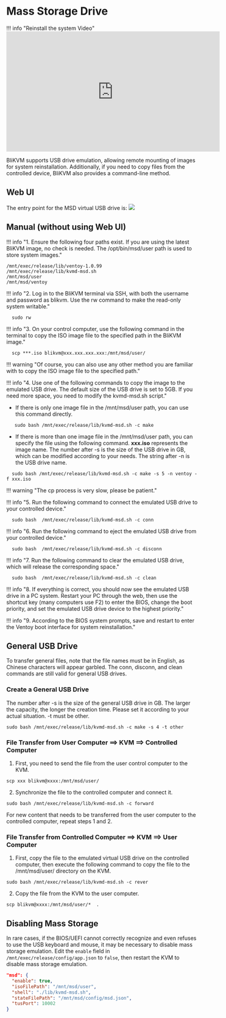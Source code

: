# **Mass Storage Drive**

!!! info "Reinstall the system Video"
    <iframe width="560" height="315" src="https://www.youtube.com/embed/MDuS3bHsVmc" title="YouTube video player" frameborder="0" allow="accelerometer; autoplay; clipboard-write; encrypted-media; gyroscope; picture-in-picture; web-share" allowfullscreen></iframe>

BliKVM supports USB drive emulation, allowing remote mounting of images for system reinstallation. Additionally, if you need to copy files from the controlled device, BliKVM also provides a command-line method.

## Web UI
The entry point for the MSD virtual USB drive is:
![](assets/images/msd/web-ui.png)

## Manual (without using Web UI)

!!! info "1. Ensure the following four paths exist. If you are using the latest BliKVM image, no check is needed. The /opt/bin/msd/user path is used to store system images."
  ```
  /mnt/exec/release/lib/ventoy-1.0.99
  /mnt/exec/release/lib/kvmd-msd.sh
  /mnt/msd/user    
  /mnt/msd/ventoy
  ```

!!! info "2. Log in to the BliKVM terminal via SSH, with both the username and password as blikvm. Use the rw command to make the read-only system writable."
  ```
    sudo rw
  ```

!!! info "3. On your control computer, use the following command in the terminal to copy the ISO image file to the specified path in the BliKVM image."
  ```
    scp ***.iso blikvm@xxx.xxx.xxx.xxx:/mnt/msd/user/
  ```	
!!! warning "Of course, you can also use any other method you are familiar with to copy the ISO image file to the specified path."
  
!!! info "4. Use one of the following commands to copy the image to the emulated USB drive. The default size of the USB drive is set to 5GB. If you need more space, you need to modify the kvmd-msd.sh script."
  - If there is only one image file in the /mnt/msd/user path, you can use this command directly.
  ```
     sudo bash /mnt/exec/release/lib/kvmd-msd.sh -c make
  ```
  - If there is more than one image file in the /mnt/msd/user path, you can specify the file using the following command. **xxx.iso** represents the image name. The number after -s is the size of the USB drive in GB, which can be modified according to your needs. The string after -n is the USB drive name.
  ```
    sudo bash /mnt/exec/release/lib/kvmd-msd.sh -c make -s 5 -n ventoy -f xxx.iso
  ```

!!! warning "The cp process is very slow, please be patient."

!!! info "5. Run the following command to connect the emulated USB drive to your controlled device."
  ```
    sudo bash  /mnt/exec/release/lib/kvmd-msd.sh -c conn
  ```

!!! info "6. Run the following command to eject the emulated USB drive from your controlled device."		
  ```
    sudo bash  /mnt/exec/release/lib/kvmd-msd.sh -c disconn
  ```

!!! info "7. Run the following command to clear the emulated USB drive, which will release the corresponding space."		
  ```
    sudo bash  /mnt/exec/release/lib/kvmd-msd.sh -c clean
  ```

!!! info "8. If everything is correct, you should now see the emulated USB drive in a PC system. Restart your PC through the web, then use the shortcut key (many computers use F2) to enter the BIOS, change the boot priority, and set the emulated USB drive device to the highest priority."		

!!! info "9. According to the BIOS system prompts, save and restart to enter the Ventoy boot interface for system reinstallation."

## General USB Drive
To transfer general files, note that the file names must be in English, as Chinese characters will appear garbled. The conn, disconn, and clean commands are still valid for general USB drives.
### Create a General USB Drive
The number after -s is the size of the general USB drive in GB. The larger the capacity, the longer the creation time. Please set it according to your actual situation. -t must be other.
```
sudo bash /mnt/exec/release/lib/kvmd-msd.sh -c make -s 4 -t other
```
### File Transfer from User Computer ==> KVM ==> Controlled Computer

1. First, you need to send the file from the user control computer to the KVM.
```
scp xxx blikvm@xxxx:/mnt/msd/user/
```
2. Synchronize the file to the controlled computer and connect it.
```
sudo bash /mnt/exec/release/lib/kvmd-msd.sh -c forward
```
For new content that needs to be transferred from the user computer to the controlled computer, repeat steps 1 and 2.

### File Transfer from Controlled Computer ==> KVM ==> User Computer
1. First, copy the file to the emulated virtual USB drive on the controlled computer, then execute the following command to copy the file to the /mnt/msd/user/ directory on the KVM.
```
sudo bash /mnt/exec/release/lib/kvmd-msd.sh -c rever
```
2. Copy the file from the KVM to the user computer.
```
scp blikvm@xxxx:/mnt/msd/user/*  .
```

## **Disabling Mass Storage**
In rare cases, if the BIOS/UEFI cannot correctly recognize and even refuses to use the USB keyboard and mouse, it may be necessary to disable mass storage emulation.
Edit the `enable` field in `/mnt/exec/release/config/app.json` to `false`, then restart the KVM to disable mass storage emulation.
```json
"msd": {
  "enable": true,
  "isoFilePath": "/mnt/msd/user",
  "shell": "./lib/kvmd-msd.sh",
  "stateFilePath": "/mnt/msd/config/msd.json",
  "tusPort": 10002
}
```
   
